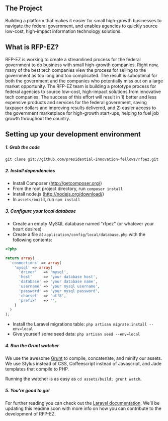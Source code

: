 ## The Project

Building a platform that makes it easier for small high-growth businesses to navigate the federal government, and enables agencies to quickly source low-cost, high-impact information technology solutions.

## What is RFP-EZ?

RFP-EZ is working to create a streamlined process for the federal government to do business with small high-growth companies. Right now, many of the best tech companies view the process for selling to the government as too long and too complicated. The result is suboptimal for both the government and the companies who potentially miss out on a large market opportunity. The RFP-EZ team is building a prototype process for federal agencies to source low-cost, high-impact solutions from innovative tech companies. The success of this effort will result in 1) better and less expensive products and services for the federal government, saving taxpayer dollars and improving results delivered, and 2) easier access to the government marketplace for high-growth start-ups, helping to fuel job growth throughout the country.

## Setting up your development environment

##### 1. Grab the code 
`git clone git://github.com/presidential-innovation-fellows/rfpez.git`

##### 2. Install dependencies
- Install Composer (http://getcomposer.org/)
- From the root project directory, run `composer install`
- Install node.js (http://nodejs.org/download/)
- In `assets/build`, run `npm install`

##### 3. Configure your local database
- Create an empty MySQL database named "rfpez" (or whatever your heart desires)
- Create a file at `application/config/local/database.php` with the following contents:

```php
<?php

return array(
  'connections' => array(
    'mysql' => array(
      'driver'   => 'mysql',
      'host'     => 'your database host',
      'database' => 'your database name',
      'username' => 'your mysql username',
      'password' => 'your mysql password',
      'charset'  => 'utf8',
      'prefix'   => '',
    )
  )
);
```
- Install the Laravel migrations table: `php artisan migrate:install --env=local`
- Give yourself some seed data: `php artisan seed --env=local`

##### 4. Run the Grunt watcher
We use the awesome [Grunt](http://gruntjs.com/) to compile, concatenate, and minify our assets. We use Stylus instead of CSS, Coffeescript instead of Javascript, and Jade templates that compile to PHP.

Running the watcher is as easy as `cd assets/build; grunt watch`.

##### 5. You're good to go!
For further reading you can check out the [Laravel documentation](http://www.laravel.com/docs). We'll be updating this readme soon with more info on how you can contribute to the development of RFP-EZ.